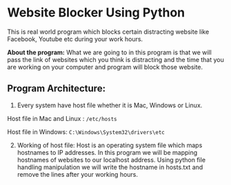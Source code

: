 # Website Blocker Using Python
This is real world program which blocks certain distracting website like Facebook, Youtube etc during your work hours.

**About the program:** What we are going to in this program is that we will pass the link of websites which you think is distracting and the time that you are working on your computer and program will block those website.

## Program Architecture:
1. Every system have host file whether it is Mac, Windows or Linux.

  Host file in Mac and Linux :
  `/etc/hosts`

  Host file in Windows:
  `C:\Windows\System32\drivers\etc`

2. Working of host file: Host is an operating system file which maps hostnames to IP addresses. In this program we will be mapping hostnames of websites to our localhost address. Using python file handling manipulation we will write the hostname in hosts.txt and remove the lines after your working hours.
